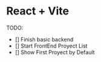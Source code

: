 # React + Vite

TODO:

- [] Finish basic backend
- [] Start FrontEnd Proyect List
- [] Show First Proyect by Default
